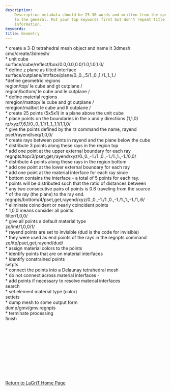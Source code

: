 ```yaml
---
description: 
    Description metadata should be 25-30 words and written from the specific
    to the general. Put your top keywords first but don't repeat title
    information.
keywords:  
title: Geometry
---
```




 

\* create a 3-D tetrahedral mesh object and name it 3dmesh\
cmo/create/3dmesh/\
\* unit cube\
surface/cube/reflect/box/0.0,0.0,0.0/1.0,1.0,1.0/\
\* define z plane as tilted interface\
surface/cutplane/intrface/plane/0.,0.,.5/1.,0.,1./1.,1.,1./\
\*define geometric regions\
region/top/ le cube and gt cutplane /\
region/bottom/ le cube and le cutplane /\
\* define material regions\
mregion/mattop/ le cube and gt cutplane /\
mregion/matbot le cube and lt cutplane /\
\* create 25 points (5x5x1) in a plane above the unit cube\
\* place points on the boundaries in the x and y directions (1,1,0)\
rz/xyz/7,6,1/0.,0.,1.1/1.,1.,1.1/1,1,0/\
\* give the points defined by the rz command the name, rayend\
pset/rayend/seq/1,0,0/\
\* create rays between points in rayend and the plane below the cube\
\* distribute 3 points along these rays in the region top\
\* add one point at the upper external boundary for each ray\
regnpts/top/3/pset,get,rayend/xyz/0.,0.,-1./1.,0.,-1./1.,1.,-1./0,0/\
\* distribute 4 points along these rays in the region bottom\
\* add one point at the lower external boundary for each ray\
\* add one point at the material interface for each ray since\
\* bottom contains the interface - a total of 5 points for each ray.\
\* points will be distributed such that the ratio of distances between\
\* any two consecutive pairs of points is 0.6 traveling from the source\
\* of the ray (the plane) to the ray end.\
regnpts/bottom/4/pset,get,rayend/xyz/0.,0.,-1./1.,0.,-1./1.,1.,-1./1,.6/\
\* eliminate coincident or nearly coincident points\
\* 1,0,0 means consider all points\
filter/1,0,0/\
\* give all points a default material type\
zq/imt/1,0,0/1/\
\* rayend points are set to invisible (dud is the code for invisible)\
\* they were used as end points of the rays in the regnpts command\
zq/itp/pset,get,rayend/dud/\
\* assign material colors to the points\
\* identify points that are on material interfaces\
\* identify constrained points\
setpts\
\* connect the points into a Delaunay tetrahedral mesh\
\* do not connect across material interfaces -\
\* add points if necessary to resolve material interfaces\
search\
\* set element material type (color)\
settets\
\* dump mesh to some output form\
dump/gmv/gmv.regnpts\
\* terminate processing\
finish

 
=

 

 

 

 


[Return to LaGriT Home Page](index.md)

 




